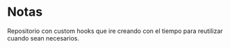 
# Notas

Repositorio con custom hooks que ire creando con el tiempo para reutilizar cuando sean necesarios.